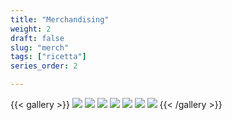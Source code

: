 ```yaml
---
title: "Merchandising"
weight: 2
draft: false
slug: "merch"
tags: ["ricetta"]
series_order: 2

---
```


{{< gallery >}}
  <img src="cup.png" class="grid-w100 md:grid-w100 xl:grid-w100" />
  <img src="apron.png" class="grid-w100 md:grid-w100 xl:grid-w100" />
  <img src="cup.png" class="grid-w100 md:grid-w100 xl:grid-w100" />
  <img src="apron.png" class="grid-w100 md:grid-w100 xl:grid-w100" />
  <img src="cup.png" class="grid-w100 md:grid-w100 xl:grid-w100" />
  <img src="apron.png" class="grid-w100 md:grid-w100 xl:grid-w100" />
  <img src="cup.png" class="grid-w100 md:grid-w100 xl:grid-w100" />
{{< /gallery >}}


